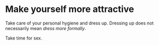 # Make yourself more attractive

Take care of your personal hygiene and dress up. Dressing up does not
necessarily mean _dress more formally_. 

Take time for sex. 

